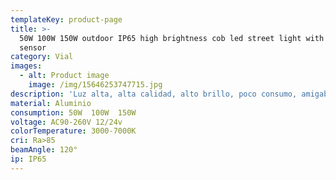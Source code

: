 ```yaml
---
templateKey: product-page
title: >-
  50W 100W 150W outdoor IP65 high brightness cob led street light with photo
  sensor
category: Vial
images:
  - alt: Product image
    image: /img/15646253747715.jpg
description: 'Luz alta, alta calidad, alto brillo, poco consumo, amigable con el ambiente.'
material: Aluminio
consumption: 50W  100W  150W
voltage: AC90-260V 12/24v
colorTemperature: 3000-7000K
cri: Ra>85
beamAngle: 120°
ip: IP65
---
```


